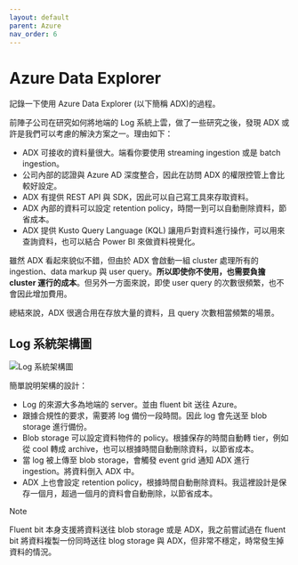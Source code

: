 ```yaml
---
layout: default
parent: Azure
nav_order: 6
---
```


# Azure Data Explorer

記錄一下使用 Azure Data Explorer (以下簡稱 ADX)的過程。

前陣子公司在研究如何將地端的 Log 系統上雲，做了一些研究之後，發現 ADX 或許是我們可以考慮的解決方案之一。理由如下：

- ADX 可接收的資料量很大。端看你要使用 streaming ingestion 或是 batch ingestion。
- 公司內部的認證與 Azure AD 深度整合，因此在訪問 ADX 的權限控管上會比較好設定。
- ADX 有提供 REST API 與 SDK，因此可以自己寫工具來存取資料。
- ADX 內部的資料可以設定 retention policy，時間一到可以自動刪除資料，節省成本。
- ADX 提供 Kusto Query Language (KQL) 讓用戶對資料進行操作，可以用來查詢資料，也可以結合 Power BI 來做資料視覺化。

雖然 ADX 看起來貌似不錯，但由於 ADX 會啟動一組 cluster 處理所有的 ingestion、data markup 與 user query。**所以即使你不使用，也需要負擔 cluster 運行的成本**。但另外一方面來說，即使 user query 的次數很頻繁，也不會因此增加費用。

總結來說，ADX 很適合用在存放大量的資料，且 query 次數相當頻繁的場景。

## Log 系統架構圖

![Log 系統架構圖](https://allen-files.s3.ap-northeast-1.amazonaws.com/images/azure/log-system-architecture.jpg)

簡單說明架構的設計：

- Log 的來源大多為地端的 server。並由 fluent bit 送往 Azure。
- 跟據合規性的要求，需要將 log 備份一段時間。因此 log 會先送至 blob storage 進行備份。
- Blob storage 可以設定資料物件的 policy。根據保存的時間自動轉 tier，例如從 cool 轉成 archive，也可以根據時間自動刪除資料，以節省成本。
- 當 log 被上傳至 blob storage，會觸發 event grid 通知 ADX 進行 ingestion。將資料倒入 ADX 中。
- ADX 上也會設定 retention policy，根據時間自動刪除資料。我這裡設計是保存一個月，超過一個月的資料會自動刪除，以節省成本。

> [!NOTE]
>
> Fluent bit 本身支援將資料送往 blob storage 或是 ADX，我之前嘗試過在 fluent bit 將資料複製一份同時送往 blog storage 與 ADX，但非常不穩定，時常發生掉資料的情況。
